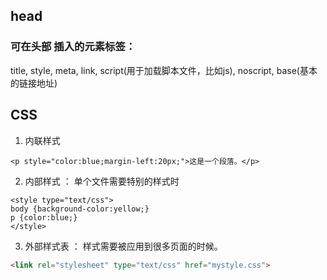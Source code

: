 ## head
### 可在头部 插入的元素标签：
title,
style, 
meta,
link, 
script(用于加载脚本文件，比如js),
noscript,
base(基本的链接地址)
#### <meta>
<meta name="keywords"  content="HTML,CSS,XML,XHTML, JavaScript">
<meta name="author" content="Sq">
<meta http-equiv="refresh" content="30">

## CSS
1. 内联样式 
  ```
  <p style="color:blue;margin-left:20px;">这是一个段落。</p>
  ```
  
2. 内部样式 ： 单个文件需要特别的样式时
  ```
  <style type="text/css">
  body {background-color:yellow;}
  p {color:blue;}
  </style>
  ```
  
3. 外部样式表 ： 样式需要被应用到很多页面的时候。
```html
<link rel="stylesheet" type="text/css" href="mystyle.css">
```


